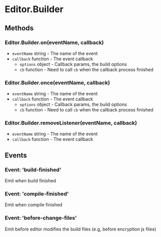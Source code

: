 # Editor.Builder

## Methods

### Editor.Builder.on(eventName, callback)

- `eventName` string - The name of the event
- `callback` function - The event callback
  - `options` object - Callback params, the build options
  - `cb` function - Need to call `cb` when the callback process finished

### Editor.Builder.once(eventName, callback)

- `eventName` string - The name of the event
- `callback` function - The event callback
  - `options` object - Callback params, the build options
  - `cb` function - Need to call `cb` when the callback process finished

### Editor.Builder.removeListener(eventName, callback)

- `eventName` string - The name of the event
- `callback` function - The event callback


## Events

### Event: 'build-finished'

Emit when build finished

### Event: 'compile-finished'

Emit when compile finished

### Event: 'before-change-files'

Emit before editor modifies the build files (e.g, before encryption js files)
